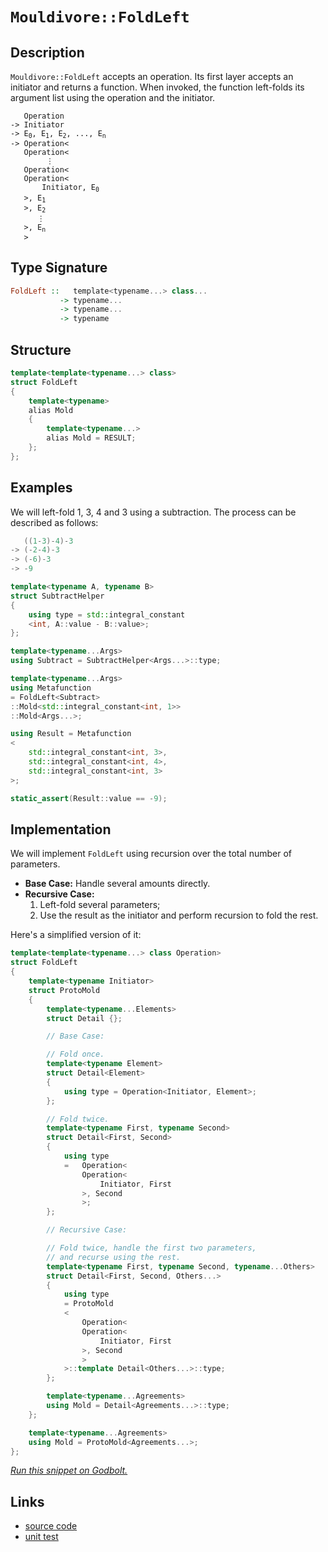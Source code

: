 <!-- Copyright 2024 Feng Mofan
SPDX-License-Identifier: Apache-2.0 -->

# `Mouldivore::FoldLeft`

## Description

`Mouldivore::FoldLeft` accepts an operation.
Its first layer accepts an initiator and returns a function.
When invoked, the function left-folds its argument list using the operation and the initiator.

<pre><code>   Operation
-> Initiator
-> E<sub>0</sub>, E<sub>1</sub>, E<sub>2</sub>, ..., E<sub>n</sub>
-> Operation&lt;
   Operation&lt;
        &vellip;
   Operation&lt;
   Operation&lt;
       Initiator, E<sub>0</sub>
   &gt;, E<sub>1</sub>
   &gt;, E<sub>2</sub>
      &vellip;
   &gt;, E<sub>n</sub>
   &gt;</code></pre>

## Type Signature

```Haskell
FoldLeft ::   template<typename...> class...
           -> typename...
           -> typename...
           -> typename
```

## Structure

```C++
template<template<typename...> class>
struct FoldLeft
{
    template<typename>
    alias Mold
    {
        template<typename...>
        alias Mold = RESULT;
    };
};
```

## Examples

We will left-fold 1, 3, 4 and 3 using a subtraction.
The process can be described as follows:

```C++
   ((1-3)-4)-3
-> (-2-4)-3
-> (-6)-3
-> -9
```

```C++
template<typename A, typename B>
struct SubtractHelper
{
    using type = std::integral_constant
    <int, A::value - B::value>;
};

template<typename...Args>
using Subtract = SubtractHelper<Args...>::type;

template<typename...Args>
using Metafunction 
= FoldLeft<Subtract>
::Mold<std::integral_constant<int, 1>>
::Mold<Args...>;

using Result = Metafunction
<
    std::integral_constant<int, 3>,
    std::integral_constant<int, 4>,
    std::integral_constant<int, 3>
>;

static_assert(Result::value == -9);
```

## Implementation

We will implement `FoldLeft` using recursion over the total number of parameters.

- **Base Case:** Handle several amounts directly.
- **Recursive Case:**
  1. Left-fold several parameters;
  2. Use the result as the initiator and perform recursion to fold the rest.

Here's a simplified version of it:

```C++
template<template<typename...> class Operation>
struct FoldLeft
{
    template<typename Initiator>
    struct ProtoMold
    {
        template<typename...Elements>
        struct Detail {};

        // Base Case:

        // Fold once.
        template<typename Element>
        struct Detail<Element>
        {
            using type = Operation<Initiator, Element>;
        };

        // Fold twice.
        template<typename First, typename Second>
        struct Detail<First, Second>
        {
            using type
            =   Operation<
                Operation<
                    Initiator, First
                >, Second
                >;
        };

        // Recursive Case:

        // Fold twice, handle the first two parameters,
        // and recurse using the rest.
        template<typename First, typename Second, typename...Others>
        struct Detail<First, Second, Others...>
        {
            using type
            = ProtoMold
            <
                Operation<
                Operation<
                    Initiator, First
                >, Second
                >
            >::template Detail<Others...>::type;
        };

        template<typename...Agreements>
        using Mold = Detail<Agreements...>::type;
    };

    template<typename...Agreements>
    using Mold = ProtoMold<Agreements...>;
};
```

[*Run this snippet on Godbolt.*](https://godbolt.org/#z:OYLghAFBqd5QCxAYwPYBMCmBRdBLAF1QCcAaPECAMzwBtMA7AQwFtMQByARg9KtQYEAysib0QXACx8BBAKoBnTAAUAHpwAMvAFYTStJg1DIApACYAQuYukl9ZATwDKjdAGFUtAK4sGIAMwAbKSuADJ4DJgAcj4ARpjEIAAcwQAOqAqETgwe3r4BaRlZAuGRMSzxiSm2mPaOAkIETMQEuT5%2BQTV12Y3NBKXRcQnJwQpNLW35nWN9A%2BWVIwCUtqhexMjsHASYLKkG2yb%2Bbtu7%2B5iHxwCeqYysmAB0j4fYANTIBgoKLwDyN8RM9QYzxMGgAgmNiF4HC8AGKedChTBUAgg0EmADsVjBLxxLxOewB5yOBGutzYLwAkgwsgCSMDsbiIVCCC9lMRUEQALLw1G4l4YrGgvl8/FnC4km7MNiPe7YehsQQKelC4U4pnQgAimCadH5mIxGsOgt5qpeAHozS8LEwlC83Db2KiTaqLbD4S8BBt7s7haLCeLSVLMC85TtGCj/NgfXz1SytTraBdQwqI1GGaqBdHTV5MkY8aT%2Bf4NT8/gDshcqTSiGQQ/Lw8D/ILTXrDY2nenha64bR0HiAO54L1ZnF%2Bg7EwN3WF4YhjUj5yWToSYNAMdDK5uxl7xph0C4w6ezl5LldryPDvVN5u4nMRYDz84d5uHYs434JMsCC7n5tv/6Ar%2BPleqqVo4tI1vuM4ooBQHPHOx4CGu0FXg2l4ZuirbGkhroAErLmsmQAG7BvaSggO2Koupa3a9gQA4bHOCCGOg9B4ggwY0JB/aoC8qTNHc2wzqQ56ukxLzEHhM7BjeeYEGxYmYGM3pIaORJXAu5IQYeEpksG8GrnO2lBjK3yyQkSpnkhm7bruRyaQQcHLghc4mWxM4yuupqZkhfLSXe2nfriz6suyXI8t5gVHAFqq/h%2BQKReF0Wlv%2B8UUUBpogXgYFznZUXCrBR6OauuV8h5MGRiAIAqVu2o7omRwuWZ7nlZVpJGueBptWC54qQG6kPI8oLAOJYaKqVwq%2BS83I9oWxbWXVbiDcNKYKE12AVf5bYdh1m1oh2PXjn1MqLZgI0EOZaapRNU29kFbIcqg10XMdp0rU8Z47dtmGgmaABUf3/QDgNmqiv3/S8AAqClnS8APA2CoOA4jf1w7taJmP4ETvF4WCFm4XiOLQhCXMqqL7WpOkvKCBkTuSVgWeCBCQtCQheLEjNMA4AAStR/E6%2BodhN2kzS8YzoBVETbENYgAPorjMgg%2BhcEtzqCFUEWIXjBgAtFaasa0SUYfehnWo2Thl3EdxDAOdqITSzbP/NCQX2%2BzXM8wkT1W693rNRtX1mzT/X3KCXvKldNVUF4DAONk/JdUWbo9oiyIXC7jupqiFWPUcovi4ImBS7QssCPLEZuMrLxcA2F1ZzyRwh9bq0m7buZ3rhCheLQLJBZyEdRzHn7x24Pq5yAEsF/8Rdy00CtHBX/iwSPBBi2P%2BeF8XDCl0rghzpIi8dqP4/r9Phhl/PJPvV9MyOMg0s2koLQQO3ncEHr3jBs%2BQVawAnIsRocMsWgnAACsvA/AcC0KQVAnBh6WGsCLVY6wP7ox4KQV%2BECAHLAANYgGAZIe4GhJBcHRP4DQwCNBmECIEMwSQkj6E4JIXgLAJAaA0KQcBkDoEcF4AoEAbD0FaGWHAWAMBEAgFWAQVI%2BNyCUDQLsOgCQoh3E4KoFIWtAiSBeMAZAyBK74LMLwTA%2BBqx4DFlwGQggRBiHYFICx8glBqE0DoPQfZ/ipE4DwQBICwFOKgZwb4%2BMpEslQFQF4qjAjqM0do3RUh7hmBeBADw8j6DEH5CgxYvABEANIBAJAcjUgKLIBQCA%2BTCkgGAFIMwfA6ACV4RAWIvjYgRGaJcDxvAmnMGIJcb4sRtDLnQaguRKZvgMFoK0jBpAsCxC8MAe0tBaC8O4LwLALBDDAHEBM/A4kY5EUWZAzAqg8LbDaeQfOQCJmE1iP8LpHgsC%2BMZngZhSzSBEWILEDImAtSrKMITIwTjlhUAMNbAAangTAfY3zgNQfwSxohxC2JhfYlQ6gJm6HMQYP5pg4GWH0HgWIvDIDLFQKkQEiytai2fFiqwlgzCcNecQUxCl4DLDsP07ILhVyTD8OYsIERBgVGGOY9ImRARcr0MK4oDA5hDESOY1lA8GC9AmJ4doeh5WAiVf0Pl8xBW2HGK0FV%2BQ5X6ulQK2VLLEEbAkF4jgoD2G%2BK4WEtRGitE6L0XEhJuBCAkDSf4LgGS0H/OWGxJgWBEgQGwSASQ/h7jf38OiSQhCzCSECKw4BgRv70I4Iw0gzC/X3ECFwQISRv5JCLXgrgwC43BA4bwLhPC%2BGBowUI0RuTxGBOkcU0pKSlFsE4M0FgBF0RayYG8DFd4uDf3uFwAhhjjEkFMXoRFVj4XSERYoZFvjdBVNcUwdxSybV2trX4jgATJH4w9KEgdQ6R1jrWZXKdM6NAJKSQUlJvqzABqyUIvJqBkkJBkSUv9b7hjXuHe8NZk6uBsJoF3MylAGkTI6S0k5yGuk9L6Q4E5QzwwjLGb4qZMy5kLJOSstZGzIFbLZbs3xByjmbFQePc5kDLnXMuLczYkCHlPNQa895SgvnkdvP8vgQKFCgvBZCk5y64U2LXbIDdjjUUgCqeOlA1hrC4vxcyqBJLshkopUWKl1haV1vpYyglEauhsucBAVwYqeWrlNQsIVRRRWGu5aQCVgJnO6vVT0fVDnrMKs1b52Veq%2BhBZmC0ML1qVhrCtf6rNR6HWcBeGB29EG8yTunQQz187UnmD9V%2BoNpAQ1hsoDanNeap2EPRFW9EJDJDJo0eY499bbCNu/Tk1tSAJFBMA92xRyiOADpdSwBQBFdEERy2cMYc7vUMrMXYldcm7GKZRZA3Q/hSC7v3Z45LPiJlcLPUEy96XiAsHG5N6bs3CRjBfcBwpvr/AlebTk39/6imyKeykkAU3UipGljN7%2B0s5sEDvpdjR1S4MzgQ405pXTUOI%2B6b0/p2G/3DNGeMyjmBpmzLECR55ZGfmceWdOajTKJl0eQPjBjvAmO%2BNYy0jj9yGU8d4Hxj5gmfnCfe4CpgIKwUQslNJ2Qq2JDycEBtrdAR9BrPU9imwlzLNEr0yXTgZpc7GZpXShIS2mWEuC4CDl7gPN6F5WUGV4q3PZCC957IsW5W1Bs4qwL5vnfdAaCa7V1vjWRY9xFmLvuzVxYUJamxh6jucLS2NzRE2psvBB/ccH%2BXFu%2Bv9Zk0r5XhhWfOdVlTU7/D%2BGAeQohrDi/omLfa47nAG38NKzgyQwDY3AKSJQ7%2Bkhv4kPjVwHb5z/DR7rXXptgibUGJrzH7ho/MEvLMuyyQQA)

## Links

- [source code](../../../../conceptrodon/mouldivore/fold_left.hpp)
- [unit test](../../../../tests/unit/metafunctions/mouldivore/fold_left.test.hpp)
